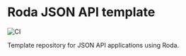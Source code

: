 # Roda JSON API template #

![CI](https://github.com/AndKiel/roda-json-api-template/workflows/CI/badge.svg)

Template repository for JSON API applications using Roda. 
